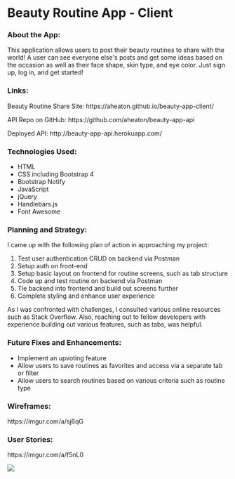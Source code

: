 <h1>Beauty Routine App - Client</h1>

<h3>About the App:</h3>
<p>This application allows users to post their beauty routines to share with the world! A user can see everyone else's posts and get some ideas based on the occasion as well as their face shape, skin type, and eye color. Just sign up, log in, and get started!</p>

<h3>Links:</h3>
<p>Beauty Routine Share Site: https://aheaton.github.io/beauty-app-client/</p>
<p>API Repo on GitHub: https://github.com/aheaton/beauty-app-api</p>
<p>Deployed API: http://beauty-app-api.herokuapp.com/</p>

<h3>Technologies Used:</h3>
<ul>
<li>HTML</li>
<li>CSS including Bootstrap 4</li>
<li>Bootstrap Notify</li>
<li>JavaScript</li>
<li>jQuery</li>
<li>Handlebars.js</li>
<li>Font Awesome</li>
</ul>

<h3>Planning and Strategy:</h3>
<p>I came up with the following plan of action in approaching my project:</p>
<ol>
<li>Test user authentication CRUD on backend via Postman</li>
<li>Setup auth on front-end</li>
<li>Setup basic layout on frontend for routine screens, such as tab structure</li>
<li>Code up and test routine on backend via Postman</li>
<li>Tie backend into frontend and build out screens further</li>
<li>Complete styling and enhance user experience</li>
</ol>
<p>As I was confronted with challenges, I consulted various online resources such as Stack Overflow. Also, reaching out to fellow developers with experience building out various features, such as tabs, was helpful.</p>

<h3>Future Fixes and Enhancements:</h3>
<ul>
<li>Implement an upvoting feature</li>
<li>Allow users to save routines as favorites and access via a separate tab or filter</li>
<li>Allow users to search routines based on various criteria such as routine type</li>
</ul>

<h3>Wireframes:</h3>
<p>https://imgur.com/a/sj6qG</p>

<h3>User Stories:</h3>
<p>https://imgur.com/a/f5nL0</p>

<img src="https://i.imgur.com/eM5E2xF.png" />
